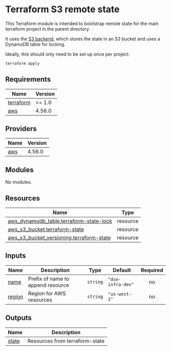 # Terraform S3 remote state

This Terraform module is intended to bootstrap remote state for the main terraform
project in the parent directory.

It uses the [S3 backend](https://developer.hashicorp.com/terraform/language/settings/backends/s3),
which stores the state in an S3 bucket and uses a DynamoDB table for locking.

Ideally, this should only need to be set up once per project:

```bash
terraform apply
```

<!-- BEGIN_TF_DOCS -->
## Requirements

| Name | Version |
|------|---------|
| <a name="requirement_terraform"></a> [terraform](#requirement\_terraform) | >= 1.0 |
| <a name="requirement_aws"></a> [aws](#requirement\_aws) | 4.56.0 |

## Providers

| Name | Version |
|------|---------|
| <a name="provider_aws"></a> [aws](#provider\_aws) | 4.56.0 |

## Modules

No modules.

## Resources

| Name | Type |
|------|------|
| [aws_dynamodb_table.terraform-state-lock](https://registry.terraform.io/providers/hashicorp/aws/4.56.0/docs/resources/dynamodb_table) | resource |
| [aws_s3_bucket.terraform-state](https://registry.terraform.io/providers/hashicorp/aws/4.56.0/docs/resources/s3_bucket) | resource |
| [aws_s3_bucket_versioning.terraform-state](https://registry.terraform.io/providers/hashicorp/aws/4.56.0/docs/resources/s3_bucket_versioning) | resource |

## Inputs

| Name | Description | Type | Default | Required |
|------|-------------|------|---------|:--------:|
| <a name="input_name"></a> [name](#input\_name) | Prefix of name to append resource | `string` | `"dse-infra-dev"` | no |
| <a name="input_region"></a> [region](#input\_region) | Region for AWS resources | `string` | `"us-west-1"` | no |

## Outputs

| Name | Description |
|------|-------------|
| <a name="output_state"></a> [state](#output\_state) | Resources from terraform-state |
<!-- END_TF_DOCS -->
